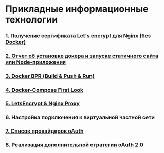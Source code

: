 # Прикладные информационные технологии

### [1. Получение сертификата Let's encrypt для Nginx (без Docker)](https://youtu.be/DZod_Re9ndA)

### [2. Отчет об установке докера и запуске статичного сайта или Node-приложения](https://youtu.be/AB76pVoKoa8)

### [3. Docker BPR (Build & Push & Run)](https://hub.docker.com/repository/docker/rizzan18/nginx)

### [4. Docker-Compose First Look](https://youtu.be/yESiZkWOSco)

### [5. LetsEncrypt & Nginx Proxy](https://github.com/Rizzan19/PIT/blob/main/%D0%93%D0%B2%D0%BE%D0%B7%D0%B4%D0%B5%D0%B2%20%D0%92.%20%D0%92.%20LetsEncrypt%20%26%20Nginx%20Proxy.pdf)

### 6. Настройка подключения к виртуальной частной сети

### [7. Список провайдеров oAuth](https://github.com/Rizzan19/PIT/tree/main/oAuth) 

### [8. Реализация дополнительной стратегии oAuth 2.0](https://github.com/Rizzan19/PIT/tree/main/passport_yandex)

